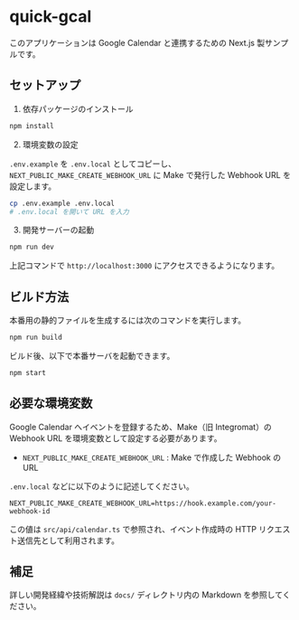 # quick-gcal

このアプリケーションは Google Calendar と連携するための Next.js 製サンプルです。

## セットアップ

1. 依存パッケージのインストール

```bash
npm install
```

2. 環境変数の設定

`.env.example` を `.env.local` としてコピーし、`NEXT_PUBLIC_MAKE_CREATE_WEBHOOK_URL` に Make で発行した Webhook URL を設定します。

```bash
cp .env.example .env.local
# .env.local を開いて URL を入力
```

3. 開発サーバーの起動

```bash
npm run dev
```

上記コマンドで `http://localhost:3000` にアクセスできるようになります。

## ビルド方法

本番用の静的ファイルを生成するには次のコマンドを実行します。

```bash
npm run build
```

ビルド後、以下で本番サーバを起動できます。

```bash
npm start
```

## 必要な環境変数

Google Calendar へイベントを登録するため、Make（旧 Integromat）の Webhook URL を環境変数として設定する必要があります。

* `NEXT_PUBLIC_MAKE_CREATE_WEBHOOK_URL` : Make で作成した Webhook の URL

`.env.local` などに以下のように記述してください。

```env
NEXT_PUBLIC_MAKE_CREATE_WEBHOOK_URL=https://hook.example.com/your-webhook-id
```

この値は `src/api/calendar.ts` で参照され、イベント作成時の HTTP リクエスト送信先として利用されます。

## 補足

詳しい開発経緯や技術解説は `docs/` ディレクトリ内の Markdown を参照してください。

